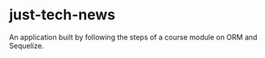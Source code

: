 # just-tech-news
An application built by following the steps of a course module on ORM and Sequelize.


